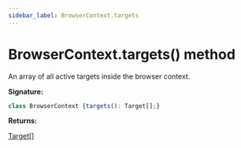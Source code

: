 ```yaml
---
sidebar_label: BrowserContext.targets
---
```

# BrowserContext.targets() method

An array of all active targets inside the browser context.

**Signature:**

```typescript
class BrowserContext {targets(): Target[];}
```
**Returns:**

[Target](./puppeteer.target.md)\[\]

